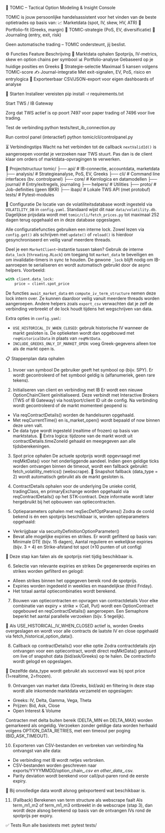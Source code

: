 🧠 TOMIC – Tactical Option Modeling & Insight Console

TOMIC is jouw persoonlijke handelsassistent voor het vinden van de beste optietrades op basis van:
📈 Marketdata (spot, IV, skew, HV, ATR)
💼 Portfolio-fit (Greeks, margin)
🧠 TOMIC-strategie (PoS, EV, diversificatie)
📓 Journaling (entry, exit, risk)

Geen automatische trading – TOMIC ondersteunt, jij beslist.

⚙️ Functies
Feature	Beschrijving
📡 Marktdata ophalen	Spotprijs, IV-metrics, skew en option chains per symbool
📊 Portfolio-analyse	Gebaseerd op je huidige posities en Greeks
🎯 Strategie-selectie	Maximaal 5 kansen volgens TOMIC-score
✍️ Journal-integratie	Met exit-signalen, EV, PoS, risico en entrylogica
📁 Exporteerbaar	CSV/JSON-export voor eigen dashboards of analyse

🚀 Starten
Installeer vereisten
pip install -r requirements.txt

Start TWS / IB Gateway

Zorg dat TWS actief is op poort 7497 voor paper trading of 7496 voor live trading.

Test de verbinding
python tests/test_ib_connection.py

Run control panel (interactief)
python tomic/cli/controlpanel.py

⏳ Verbindingstips
Wacht na het verbinden tot de callback `nextValidId()` is aangeroepen voordat
je verzoeken naar TWS stuurt. Pas dan is de client klaar om orders of
marktdata-opvragingen te verwerken.

📂 Projectstructuur
tomic/
├── api/               # IB-connectie, accountdata, marketdata
├── analysis/          # Strategieanalyse, PoS, EV, Greeks
├── cli/               # Command line interfaces (bv. controlpanel)
├── core/              # Kernlogica en datamodellen
├── journal/           # Entry/exitregels, journaling
├── helpers/           # Utilities
├── proto/             # Job-definities (geen IBKR)
├── ibapi/             # Lokale TWS API (met protobuf)
tests/                 # Pytest-modules

📄 Configuratie
De locatie van de volatiliteitsdatabase wordt ingesteld via `VOLATILITY_DB` in
`config.yaml`. Standaard wijst dit naar `data/volatility.db`.
Dagelijkse prijsdata wordt met `tomic/cli/fetch_prices.py` tot maximaal 252 dagen
terug opgehaald en in deze database opgeslagen.

Alle configuratiefuncties gebruiken een interne lock. Zowel lezen via
``config.get()`` als schrijven met ``update()`` of ``reload()`` is hierdoor
gesynchroniseerd en veilig vanaf meerdere threads.

Deel je een `MarketClient`-instantie tussen taken? Gebruik de interne
  `data_lock` (``threading.RLock``) om toegang tot ``market_data`` te beveiligen
  en om invalidatie-timers in sync te houden. De gewone ``_lock`` blijft nodig
  om IB-aanroepen te serialiseren en wordt automatisch gebruikt door de async
  helpers. Voorbeeld:

  ```python
  with client.data_lock:
      price = client.spot_price
  ```

De functies ``await_market_data`` en ``compute_iv_term_structure`` nemen
deze lock intern over. Ze kunnen daardoor veilig vanuit meerdere threads
worden aangeroepen. Andere helpers zoals ``export_csv`` verwachten dat je
zelf de verbinding verbreekt of de lock houdt tijdens het wegschrijven van
data.

Extra opties in `config.yaml`:
- `USE_HISTORICAL_IV_WHEN_CLOSED`: gebruik historische IV wanneer de markt
  gesloten is. De optieketen wordt dan opgebouwd met `reqHistoricalData` in
  plaats van `reqMktData`.
- `INCLUDE_GREEKS_ONLY_IF_MARKET_OPEN`: voeg Greek-gegevens alleen toe als de
  markt open is.


📋 Stappenplan data ophalen
1. Invoer van symbool
De gebruiker geeft het symbool op (bijv. SPY). Er wordt gecontroleerd of het symbool geldig is (alfanumeriek, geen rare tekens).

2. Initialiseren van client en verbinding met IB
Er wordt een nieuwe OptionChainClient geïnitialiseerd. Deze verbindt met Interactive Brokers (TWS of IB Gateway) via host/port/client ID uit de config.
Na verbinding wordt gecontroleerd of de markt momenteel geopend is:
- Via reqContractDetails() worden de handelsuren opgehaald.
- Met reqCurrentTime() en is_market_open() wordt bepaald of now binnen deze uren valt.
- De data type wordt ingesteld (realtime of frozen) op basis van marktstatus.
📌 Extra logica: tijdzone van de markt wordt uit contractDetails.timeZoneId gehaald en meegegeven aan alle tijdsberekeningen.

3. Spot price ophalen
De actuele spotprijs wordt opgevraagd met reqMktData() voor het onderliggende aandeel.
Indien geen geldige ticks worden ontvangen binnen de timeout, wordt een fallback gebruikt: fetch_volatility_metrics() (webscrape).
📌 Snapshot fallback (data_type = 2) wordt automatisch gebruikt als de markt gesloten is.

4. ContractDetails ophalen voor de underlying
De unieke conId, tradingClass, en primaryExchange worden opgehaald via reqContractDetails() op het STK-contract.
Deze informatie wordt later hergebruikt bij het opbouwen van optiecontracten.

5. Optieparameters ophalen met reqSecDefOptParams()
Zodra de conId bekend is én een spotprijs beschikbaar is, worden optieparameters opgehaald:
- Verkrijgbaar via securityDefinitionOptionParameter()
- Bevat alle mogelijke expiries en strikes.
Er wordt gefilterd op basis van: Minimale DTE (bijv. 15 dagen), Aantal reguliere en wekelijkse expiries (bijv. 3 + 4) en Strike-afstand tot spot (±10 punten of uit config)

📌 Deze stap kan falen als de spotprijs niet tijdig beschikbaar is.

6. Selectie van relevante expiries en strikes
De gegenereerde expiries en strikes worden gefilterd en gelogd:
- Alleen strikes binnen het opgegeven bereik rond de spotprijs.
- Expiries worden ingedeeld in weeklies en maandelijkse (third Friday).
- Het totaal aantal optiecombinaties wordt berekend.

7. Bouwen van optiecontracten en opvragen van contractdetails
Voor elke combinatie van expiry × strike × {Call, Put} wordt een OptionContract opgebouwd en reqContractDetails() aangeroepen.
Een Semaphore beperkt het aantal parallelle verzoeken (bijv. 5 tegelijk).

📌 Als USE_HISTORICAL_IV_WHEN_CLOSED actief is, worden Greeks overgeslagen en wordt voor alle contracts de laatste IV en close opgehaald via fetch_historical_option_data().

8. Callback op contractDetails() voor elke optie
Zodra contractdetails zijn ontvangen voor een optiecontract, wordt direct reqMktData() gestuurd om live of snapshot data (bid/ask/Greeks) op te halen.
De contractinfo wordt gelogd en opgeslagen.

📌 Dezelfde data_type wordt gebruikt als succesvol was bij spot price (1=realtime, 2=frozen).

9. Ontvangen van market data (Greeks, bid/ask) en filtering
In deze stap wordt alle inkomende marktdata verzameld en opgeslagen:
- Greeks: IV, Delta, Gamma, Vega, Theta
- Prijzen: Bid, Ask, Close
- Open Interest & Volume

Contracten met delta buiten bereik (DELTA_MIN en DELTA_MAX) worden gemarkeerd als ongeldig.
Verzoeken zonder geldige data worden herhaald volgens OPTION_DATA_RETRIES, met een timeout per poging (BID_ASK_TIMEOUT).

10. Exporteren van CSV-bestanden en verbreken van verbinding
Na ontvangst van alle data:
- De verbinding met IB wordt netjes verbroken.
- CSV-bestanden worden geschreven naar exports/YYYYMMDD/option_chain_<symbol>_<timestamp>.csv en other_data_<symbol>_<timestamp>.csv.
- Parity deviation wordt berekend voor call/put-paren rond de eerste expiry.

📌 Bij onvolledige data wordt alsnog geëxporteerd wat beschikbaar is.

11. (Fallback) Berekenen van term structure als webscrape faalt
Als term_m1_m2 of term_m1_m3 ontbreekt in de webscrape (stap 3), dan wordt deze alsnog berekend op basis van de ontvangen IVs rond de spotprijs per expiry.





✅ Tests
Run alle basistests met:
pytest tests/